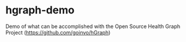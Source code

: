 # hgraph-demo
Demo of what can be accomplished with the Open Source Health Graph Project (https://github.com/goinvo/hGraph)
